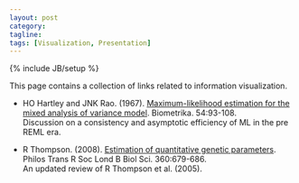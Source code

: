```yaml
---
layout: post
category:
tagline: 
tags: [Visualization, Presentation]
---
```

{% include JB/setup %}

This page contains a collection of links related to information visualization. 

* HO Hartley and JNK Rao. (1967). [Maximum-likelihood estimation for the mixed analysis of variance model](http://biomet.oxfordjournals.org/content/54/1-2/93.abstract). Biometrika. 54:93-108.  
Discussion on a consistency and asymptotic efficiency of ML in the pre REML era. 

* R Thompson. (2008). [Estimation of quantitative genetic parameters](http://rspb.royalsocietypublishing.org/content/275/1635/679). Philos Trans R Soc Lond B Biol Sci. 360:679-686.  
An updated review of R Thompson et al. (2005).


